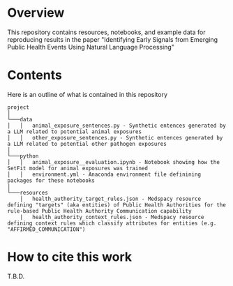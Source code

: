 # Overview
This repository contains resources, notebooks, and example data for reproducing results in the paper "Identifying Early Signals from Emerging Public Health Events Using Natural Language Processing"

# Contents

Here is an outline of what is contained in this repository
```
project
│
└───data
│   │   animal_exposure_sentences.py - Synthetic entences generated by a LLM related to potential animal exposures
│   │   other_exposure_sentences.py - Synthetic entences generated by a LLM related to potential other pathogen exposures
│   
└───python
│   │   animal_exposure__evaluation.ipynb - Notebook showing how the SetFit model for animal exposures was trained
│   │   environment.yml - Anaconda environment file definining packages for these notebooks
│   
└───resources
    │   health_authority_target_rules.json - Medspacy resource defining "targets" (aka entities) of Public Health Authorities for the rule-based Public Health Authority Communication capability
    |   health_authority_context_rules.json - Medspacy resource defining context rules which classify attributes for entities (e.g. "AFFIRMED_COMMUNICATION")
```

# How to cite this work
T.B.D.